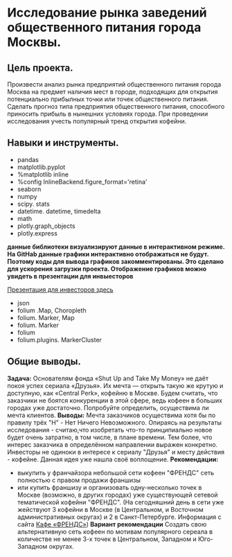 # Исследование рынка заведений общественного питания города Москвы.

##  Цель проекта.
Произвести анализ рынка предприятий общественного питания города Москва на предмет наличия мест в городе, подходящих для открытия потенциально прибылных точки или точек общественного питания. Сделать прогноз типа предприятия общественного питания, способного приносить прибыль в нынешних условиях города. При проведении исследования учесть популярный тренд открытия кофейни.
## Навыки и инструменты.

- pandas 
- matplotlib.pyplot 
- %matplotlib inline
- %config InlineBackend.figure_format='retina'
- seaborn 
- numpy 
- scipy. stats 
- datetime. datetime, timedelta
- math 
-  plotly.graph_objects 
- plotly.express
  
**данные библиотеки визуализируют данные в интерактивном режиме. На GitHab данные графики интерактивно отображаться не будут. Поэтому коды для вывода графиков закомментированы. Это сделано для ускорения загрузки проекта. Отображение графиков можно увидеть в презентации для инвыесторов**

[Презентация для инвесторов здесь]( https://disk.yandex.ru/i/PwMzJd7WhJZ7xg)
-  json
- folium .Map, Choropleth
-  folium. Marker, Map
- folium. Marker
-  folium
-  folium.plugins. MarkerCluster

##  Общие выводы.
**Задача:** Основателям фонда «Shut Up and Take My Money» не даёт покоя успех сериала «Друзья». Их мечта — открыть такую же крутую и доступную, как «Central Perk», кофейню в Москве. Будем считать, что заказчики не боятся конкуренции в этой сфере, ведь кофеен в больших городах уже достаточно. Попробуйте определить, осуществима ли мечта клиентов.
**Выводы:** Мечта заказчиков осуществима хотя бы по правилу трёх "Н" - Нет Ничего Невозможного.
Опираясь на результаты исследования - считаю,что изобретать что-то принципиально новое будет очень затратно, в том числе, в плане времени. Тем более, что интерес заказчика в определённом направлении выражен конкретно. Инвесторы не одиноки в интересе к сериалу "Друзья" и месту действия - кофейне. Данная идея уже нашла своё воплощение.
**Рекомендации:**
-	выкупить у франчайзора небольшой сети кофеен "ФРЕНДС" сеть полностью с правом продажи франшизы
-	или купить франшизу и организовать одну-несколько точек в Москве (возможно, в других городах) уже существующей сетевой тематической кофейни "ФРЕНДС". (На сегодняшний день в сети уже жействуют 3 кофейни в Москве (в Центральном, и Восточном административных округах) и 2 в Санкт-Петербурге. Информация с сайта [Кафе «ФРЕНДС»](https://friendsmsk.ru/))
**Вариант рекомендации** Создать свою альтернативную сеть кофеен по мотивам популярного сереала в количестве не менее 3-х точек в Центральном, Западном и Юго-Западном округах.


